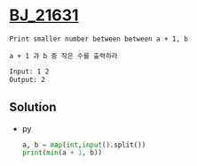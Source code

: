 # [BJ_21631](https://acmicpc.net/problem/21631)

```en
Print smaller number between between a + 1, b
```

```kr
a + 1 과 b 중 작은 수를 출력하라
```

```txt
Input: 1 2
Output: 2
```

## Solution

* py

  ```py
  a, b = map(int,input().split())
  print(min(a + 1, b))
  ```
